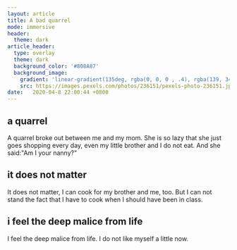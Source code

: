 ```yaml
---
layout: article
title: A bad quarrel
mode: immersive
header:
  theme: dark
article_header:
  type: overlay
  theme: dark
  background_color: '#808A87'
  background_image:
    gradient: 'linear-gradient(135deg, rgba(0, 0, 0 , .4), rgba(139, 34, 139, .4))'
    src: https://images.pexels.com/photos/236151/pexels-photo-236151.jpeg?auto=compress&cs=tinysrgb&h=750&w=1260
date:   2020-04-8 22:00:44 +0800
---
```


## a quarrel
A quarrel broke out between me and my mom. She is so lazy that she just goes shopping every day, even my little brother and I do not eat. And she said:"Am I your nanny?"

## it does not matter
It does not matter, I can cook for my brother and me, too. But I can not stand the fact that I have to cook when I should have been in class.

## i feel the deep malice from life
I feel the deep malice from life. I do not like myself a little now.
